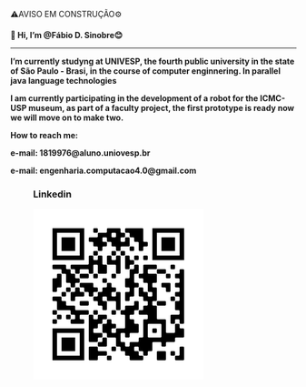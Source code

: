 ⚠️AVISO EM CONSTRUÇÃO⚙️
<h4>👋 Hi, I’m <strong>@Fábio D. Sinobre<strong>😊
<hr>
<p>I’m currently studyng at UNIVESP, the fourth public university in the state of São Paulo - Brasi, in the course of computer enginnering. In parallel java language technologies

<!--Atualmente participo do desenvolvimento de um robo para o museu do ICMC-USP, dentro de um projeto da faculdade, o primeiro prototipo esta pronto agora iremos passar para faze dois -->

<p>I am currently participating in the development of a robot for the ICMC-USP museum, as part of a faculty project, the first prototype is ready now we will move on to make two.
<div contatos>
  <p>How to reach me:
  <p>e-mail: 1819976@aluno.uniovesp.br 
  <p>e-mail: engenharia.computacao4.0@gmail.com
  <figure>
    <h3>Linkedin</h3>
    <img src="my_linkedin.png" alt="QR-Code para meu linkedin">
  </figure>
</div>

<!---
FabioSinobre/FabioSinobre is a ✨ special ✨ repository because its `README.md` (this file) appears on your GitHub profile.
You can click the Preview link to take a look at your changes.
--->
